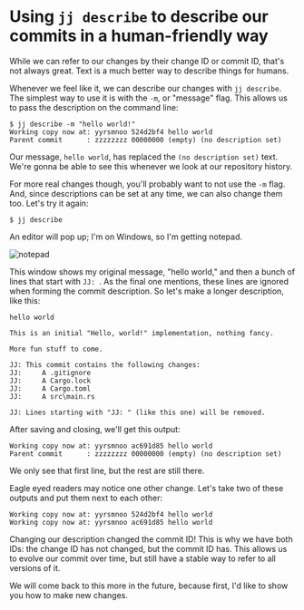 # Using `jj describe` to describe our commits in a human-friendly way

While we can refer to our changes by their change ID or commit ID, that's not
always great. Text is a much better way to describe things for humans.

Whenever we feel like it, we can describe our changes with `jj describe`.
The simplest way to use it is with the `-m`, or "message" flag. This allows us
to pass the description on the command line:

```console
$ jj describe -m "hello world!"
Working copy now at: yyrsmnoo 524d2bf4 hello world
Parent commit      : zzzzzzzz 00000000 (empty) (no description set)
```

Our message, `hello world`, has replaced the `(no description set)` text. We're
gonna be able to see this whenever we look at our repository history.

For more real changes though, you'll probably want to not use the `-m` flag.
And, since descriptions can be set at any time, we can also change them too.
Let's try it again:

```console
$ jj describe
```

An editor will pop up; I'm on Windows, so I'm getting notepad.

![notepad](/images/describe.png)

This window shows my original message, "hello world," and then
a bunch of lines that start with `JJ: `. As the final one mentions,
these lines are ignored when forming the commit description. So let's
make a longer description, like this:

```text
hello world

This is an initial "Hello, world!" implementation, nothing fancy.

More fun stuff to come.

JJ: This commit contains the following changes:
JJ:     A .gitignore
JJ:     A Cargo.lock
JJ:     A Cargo.toml
JJ:     A src\main.rs

JJ: Lines starting with "JJ: " (like this one) will be removed.
```

After saving and closing, we'll get this output:

```console
Working copy now at: yyrsmnoo ac691d85 hello world
Parent commit      : zzzzzzzz 00000000 (empty) (no description set)
```

We only see that first line, but the rest are still there.

Eagle eyed readers may notice one other change. Let's take two of these outputs
and put them next to each other:

```text
Working copy now at: yyrsmnoo 524d2bf4 hello world
Working copy now at: yyrsmnoo ac691d85 hello world
```

Changing our description changed the commit ID! This is why we have both IDs:
the change ID has not changed, but the commit ID has. This allows us to evolve
our commit over time, but still have a stable way to refer to all versions of it.

We will come back to this more in the future, because first, I'd like to show
you how to make new changes.
